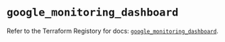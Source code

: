 # `google_monitoring_dashboard`

Refer to the Terraform Registory for docs: [`google_monitoring_dashboard`](https://registry.terraform.io/providers/hashicorp/google-beta/5.3.0/docs/resources/google_monitoring_dashboard).
